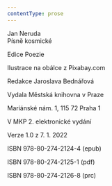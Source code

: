 ```yaml
---
contentType: prose
---
```


Jan Neruda  
Písně kosmické

Edice Poezie

  

Ilustrace na obálce z Pixabay.com

  

Redakce Jaroslava Bednářová

Vydala Městská knihovna v Praze

  

Mariánské nám. 1, 115 72 Praha 1

V MKP 2. elektronické vydání

  

Verze 1.0 z 7. 1. 2022

ISBN 978-80-274-2124-4 (epub)

  

ISBN 978-80-274-2125-1 (pdf)

  

ISBN 978-80-274-2126-8 (prc)

